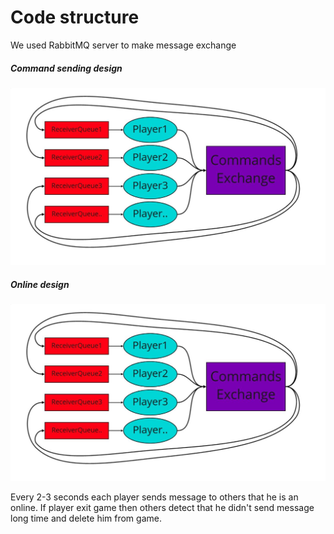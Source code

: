 # Code structure

We used RabbitMQ server to make message exchange

##### Command sending design

![picture](https://github.com/DairovOlzhas/dar-project/raw/master/media/commangsexchange.jpg)


##### Online design

![picture](https://github.com/DairovOlzhas/dar-project/raw/master/media/commangsexchange.jpg)

Every 2-3 seconds each player sends message to others that he is an online.
If player exit game then others detect that he didn't send message long time and delete him from game. 
